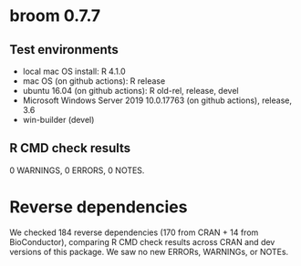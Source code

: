 # broom 0.7.7

## Test environments

- local mac OS install: R 4.1.0
- mac OS (on github actions): R release
- ubuntu 16.04 (on github actions): R old-rel, release, devel
- Microsoft Windows Server 2019 10.0.17763 (on github actions), release, 3.6
- win-builder (devel)

## R CMD check results

0 WARNINGS, 0 ERRORS, 0 NOTES.

# Reverse dependencies

We checked 184 reverse dependencies (170 from CRAN + 14 from BioConductor), 
comparing R CMD check results across CRAN and dev versions of this package.
We saw no new ERRORs, WARNINGs, or NOTEs.
